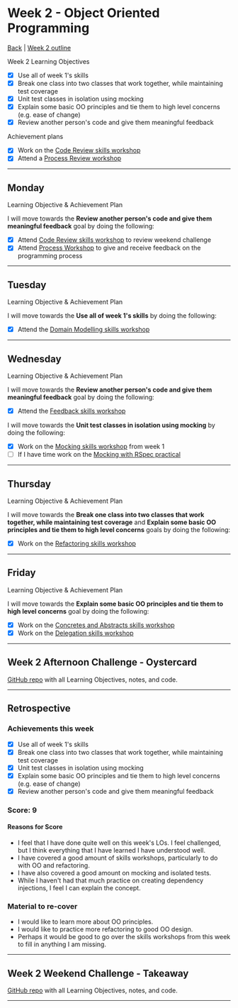 # Week 2 - Object Oriented Programming

[Back](README.md) | [Week 2 outline](https://github.com/makersacademy/course/blob/master/week_outlines.md#week-2)

Week 2 Learning Objectives

- [x] Use all of week 1's skills
- [x] Break one class into two classes that work together, while maintaining test coverage
- [x] Unit test classes in isolation using mocking
- [x] Explain some basic OO principles and tie them to high level concerns (e.g. ease of change)
- [x] Review another person's code and give them meaningful feedback

Achievement plans

- [x] Work on the [Code Review skills workshop]
- [x] Attend a [Process Review workshop]

---

## Monday

Learning Objective & Achievement Plan

I will move towards the **Review another person's code and give them meaningful feedback** goal by doing the following:

- [x] Attend [Code Review skills workshop] to review weekend challenge
- [x] Attend [Process Workshop](../process_workshop.md#23-march) to give and receive feedback on the programming process

---

## Tuesday

Learning Objective & Achievement Plan

I will move towards the **Use all of week 1's skills** by doing the following:

- [x] Attend the [Domain Modelling skills workshop]

---

## Wednesday

Learning Objective & Achievement Plan

I will move towards the **Review another person's code and give them meaningful feedback** goal by doing the following:

- [x] Attend the [Feedback skills workshop]

I will move towards the **Unit test classes in isolation using mocking** by doing the following:

- [x] Work on the [Mocking skills workshop] from week 1
- [ ] If I have time work on the [Mocking with RSpec practical]

---

## Thursday

Learning Objective & Achievement Plan

I will move towards the **Break one class into two classes that work together, while maintaining test coverage** and **Explain some basic OO principles and tie them to high level concerns** goals by doing the following:

- [x] Work on the [Refactoring skills workshop]

---

## Friday

Learning Objective & Achievement Plan

I will move towards the **Explain some basic OO principles and tie them to high level concerns** goal by doing the following:

- [x] Work on the [Concretes and Abstracts skills workshop]
- [x] Work on the [Delegation skills workshop]

---

## Week 2 Afternoon Challenge - Oystercard

[GitHub repo](https://github.com/hturnbull93/oystercard) with all Learning Objectives, notes, and code.

---

## Retrospective

### Achievements this week

- [x] Use all of week 1's skills
- [x] Break one class into two classes that work together, while maintaining test coverage
- [x] Unit test classes in isolation using mocking
- [x] Explain some basic OO principles and tie them to high level concerns (e.g. ease of change)
- [x] Review another person's code and give them meaningful feedback

### Score: 9

#### Reasons for Score

- I feel that I have done quite well on this week's LOs. I feel challenged, but I think everything that I have learned I have understood well.
- I have covered a good amount of skills workshops, particularly to do with OO and refactoring.
- I have also covered a good amount on mocking and isolated tests.
- While I haven't had that much practice on creating dependency injections, I feel I can explain the concept.

### Material to re-cover

- I would like to learn more about OO principles.
- I would like to practice more refactoring to good OO design.
- Perhaps it would be good to go over the skills workshops from this week to fill in anything I am missing. 

---

## Week 2 Weekend Challenge - Takeaway

[GitHub repo](###) with all Learning Objectives, notes, and code.

---

<!-- Links -->

<!-- From Week 1 -->

[First day intro]: Intro_first_day.md
[TDD process skills workshop]: ../skills_workshops/TDD_process.md
[Debugging skills workshop]: ../skills_workshops/debugging.md
[Mocking skills workshop]: ../skills_workshops/mocking.md
[Test Driving practical]: ../skills_workshops/test_driving_practice.md

<!-- New in Week 2 -->

[Code Review skills workshop]: ../skills_workshops/code_review.md
[Process Review workshop]: ../process_workshop.md 
[Domain Modelling skills workshop]: ../skills_workshops/domain_modelling.md
[Feedback skills workshop]: ../skills_workshops/feedback.md
[Mocking with RSpec practical]: ../skills_workshops/mocking_with_rspec.md
[Refactoring skills workshop]: ../skills_workshops/refactoring.md
[Concretes and Abstracts skills workshop]: ../skills_workshops/concretes_and_abstracts.md
[Delegation skills workshop]: ../skills_workshops/delegation.md
